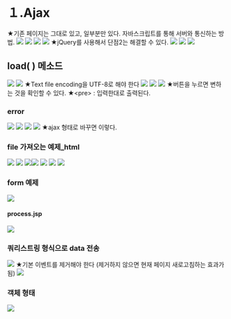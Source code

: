 # １.Ajax
★기존 페이지는 그대로 있고, 일부분만 있다. 자바스크립트를 통해 서버와 통신하는 방법. 
![](../image/Pasted%20image%2020240314092136.png)
![](../image/Pasted%20image%2020240314093935.png)
![](../image/Pasted%20image%2020240314094124.png)
![](../image/Pasted%20image%2020240314094214.png)
★jQuery를 사용해서 단점2는 해결할 수 있다.
![](../image/Pasted%20image%2020240314094303.png)
![](../image/Pasted%20image%2020240314094450.png)
![](../image/Pasted%20image%2020240314094524.png)


## load( ) 메소드
![](../image/Pasted%20image%2020240314094733.png)
![](../image/Pasted%20image%2020240314100613.png)
★Text file encoding을 UTF-8로 해야 한다
![](../image/Pasted%20image%2020240314101120.png)
![](../image/Pasted%20image%2020240314102028.png)
![](../image/Pasted%20image%2020240314102235.png)
★버튼을 누르면 변하는 것을 확인할 수 있다.
★\<pre> : 입력한대로 출력된다.

### error
![](../image/Pasted%20image%2020240314102930.png)
![](../image/Pasted%20image%2020240314103323.png)
![](../image/Pasted%20image%2020240314103327.png)
![](../image/Pasted%20image%2020240314103402.png)
★ajax 형태로 바꾸면 이렇다.


### file 가져오는 예제_html
![](../image/Pasted%20image%2020240314103655.png)
![](../image/Pasted%20image%2020240314103755.png)
![](../image/Pasted%20image%2020240314104535.png)![](../image/Pasted%20image%2020240314104541.png)
![](../image/Pasted%20image%2020240314110254.png)
![](../image/Pasted%20image%2020240314110443.png)
![](../image/Pasted%20image%2020240314110810.png)


### form 예제
![](../image/Pasted%20image%2020240314111500.png)
#### process.jsp
![](../image/Pasted%20image%2020240314112623.png)

### 쿼리스트링 형식으로 data 전송
![](../image/Pasted%20image%2020240314112932.png)
★기본 이벤트를 제거해야 한다 (제거하지 않으면 현재 페이지 새로고침하는 효과가 됨)
![](../image/Pasted%20image%2020240314120055.png)


### 객체 형태
![](../image/Pasted%20image%2020240314120801.png)
